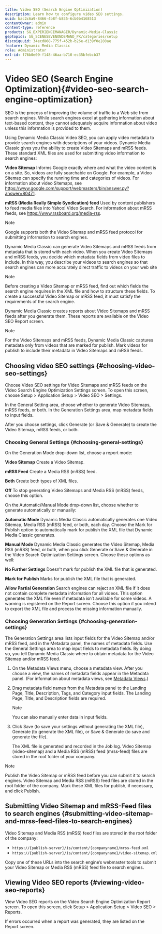 ```yaml
---
title: Video SEO (Search Engine Optimization)
description: Learn how to configure video SEO settings.
uuid: bac2c6a9-8466-4b8f-b835-6cb0b4168513
contentOwner: admin
content-type: reference
products: SG_EXPERIENCEMANAGER/Dynamic-Media-Classic
geptopics: SG_SCENESEVENONDEMAND_PK/categories/setup
discoiquuid: 34ecd868-775f-452b-b26e-d139f0e280ae
feature: Dynamic Media Classic
role: Administrator
exl-id: f76b0e09-f148-46aa-b710-ec35bfebcb37
---
```

# Video SEO (Search Engine Optimization){#video-seo-search-engine-optimization}

SEO is the process of improving the volume of traffic to a Web site from search engines. While search engines excel at gathering information about text-based content, they cannot adequately acquire information about video unless this information is provided to them.

Using Dynamic Media Classic Video SEO, you can apply video metadata to provide search engines with descriptions of your videos. Dynamic Media Classic gives you the ability to create Video Sitemaps and mRSS feeds. These standard XML files are used for submitting video information to search engines:

**Video Sitemap** Informs Google exactly where and what the video content is on a site. So, videos are fully searchable on Google. For example, a Video Sitemap can specify the running time and categories of videos. For information about video Sitemaps, see https://www.google.com/support/webmasters/bin/answer.py?answer=80471.

**mRSS (Media Really Simple Syndication) feed** Used by content publishers to feed media files into Yahoo! Video Search. For information about mRSS feeds, see https://www.rssboard.org/media-rss.

>[!NOTE]
>
>Google supports both the Video Sitemap and mRSS feed protocol for submitting information to search engines.

Dynamic Media Classic can generate Video Sitemaps and mRSS feeds from metadata that is stored with each video. When you create Video Sitemaps and mRSS feeds, you decide which metadata fields from video files to include. In this way, you describe your videos to search engines so that search engines can more accurately direct traffic to videos on your web site

>[!NOTE]
>
>Before creating a Video Sitemap or mRSS feed, find out which fields the search engine requires in the XML file and how to structure these fields. To create a successful Video Sitemap or mRSS feed, it must satisfy the requirements of the search engine.

Dynamic Media Classic creates reports about Video Sitemaps and mRSS feeds after you generate them. These reports are available on the Video SEO Report screen.

>[!NOTE]
>
>For the Video Sitemaps and mRSS feeds, Dynamic Media Classic captures metadata only from videos that are marked for publish. Mark videos for publish to include their metadata in Video Sitemaps and mRSS feeds.

## Choosing video SEO settings {#choosing-video-seo-settings}

Choose Video SEO settings for Video Sitemaps and mRSS feeds on the Video Search Engine Optimization Settings screen. To open this screen, choose Setup > Application Setup > Video SEO > Settings.

In the General Setting area, choose whether to generate Video Sitemaps, mRSS feeds, or both. In the Generation Settings area, map metadata fields to input fields.

After you choose settings, click Generate (or Save & Generate) to create the Video Sitemap, mRSS feeds, or both.

### Choosing General Settings {#choosing-general-settings}

On the Generation Mode drop-down list, choose a report mode:

**Video Sitemap** Create a Video Sitemap.

**mRSS Feed** Create a Media RSS (mRSS) feed.

**Both** Create both types of XML files.

**Off** To stop generating Video Sitemaps and Media RSS (mRSS) feeds, choose this option.

On the Automatic/Manual Mode drop-down list, choose whether to generate automatically or manually:

**Automatic Mode** Dynamic Media Classic automatically generates one Video Sitemap, Media RSS (mRSS) feed, or both, each day. Choose the Mark for Publish option to automatically mark for publish the XML file that Dynamic Media Classic generates.

**Manual Mode** Dynamic Media Classic generates the Video Sitemap, Media RSS (mRSS) feed, or both, when you click Generate or Save & Generate in the Video Search Optimization Settings screen. Choose these options as well:

**No Further Settings** Doesn't mark for publish the XML file that is generated.

**Mark for Publish** Marks for publish the XML file that is generated.

**Allow Partial Generation** Search engines can reject an XML file if it does not contain complete metadata information for all videos. This option generates the XML file even if metadata isn’t available for some videos. A warning is registered on the Report screen. Choose this option if you intend to export the XML file and process the missing information manually.

### Choosing Generation Settings {#choosing-generation-settings}

The Generation Settings area lists input fields for the Video Sitemap and/or mRSS feed, and in the Metadata panel, the names of metadata fields. Use the General Settings area to map input fields to metadata fields. By doing so, you tell Dynamic Media Classic where to obtain metadata for the Video Sitemap and/or mRSS feed.

1. On the Metadata Views menu, choose a metadata view. After you choose a view, the names of metadata fields appear in the Metadata panel. (For information about metadata views, see [Metadata Views](application-setup.md#metadata_views).)
1. Drag metadata field names from the Metadata panel to the Landing Page, Title, Description, Tags, and Category input fields. The Landing Page, Title, and Description fields are required.

   >[!NOTE]
   >
   >You can also manually enter data in input fields.

1. Click Save (to save your settings without generating the XML file), Generate (to generate the XML file), or Save & Generate (to save and generate the file).

   The XML file is generated and recorded in the Job log. Video Sitemap (video-sitemap) and a Media RSS (mRSS) feed (mrss-feed) files are stored in the root folder of your company.

>[!NOTE]
>
>Publish the Video Sitemap or mRSS feed before you can submit it to search engines. Video Sitemap and Media RSS (mRSS) feed files are stored in the root folder of the company. Mark these XML files for publish, if necessary, and click Publish.

## Submitting Video Sitemap and mRSS-Feed files to search engines {#submitting-video-sitemap-and-mrss-feed-files-to-search-engines}

Video Sitemap and Media RSS (mRSS) feed files are stored in the root folder of the company:

* `https://{publish-server}/is/content/{companyname}/mrss-feed.xml`
* `https://{publish-server}/is/content/{companyname}/video-sitemap.xml`

Copy one of these URLs into the search engine’s webmaster tools to submit your Video Sitemap or Media RSS (mRSS) feed file to search engines.

## Viewing Video SEO reports {#viewing-video-seo-reports}

View Video SEO reports on the Video Search Engine Optimization Report screen. To open this screen, click Setup > Application Setup > Video SEO > Reports.

If errors occurred when a report was generated, they are listed on the Report screen.
